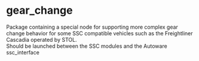 # gear_change

Package containing a special node for supporting more complex gear change behavior for some SSC compatible vehicles such as the Freightliner Cascadia operated by STOL.  
Should be launched between the SSC modules and the Autoware ssc_interface
